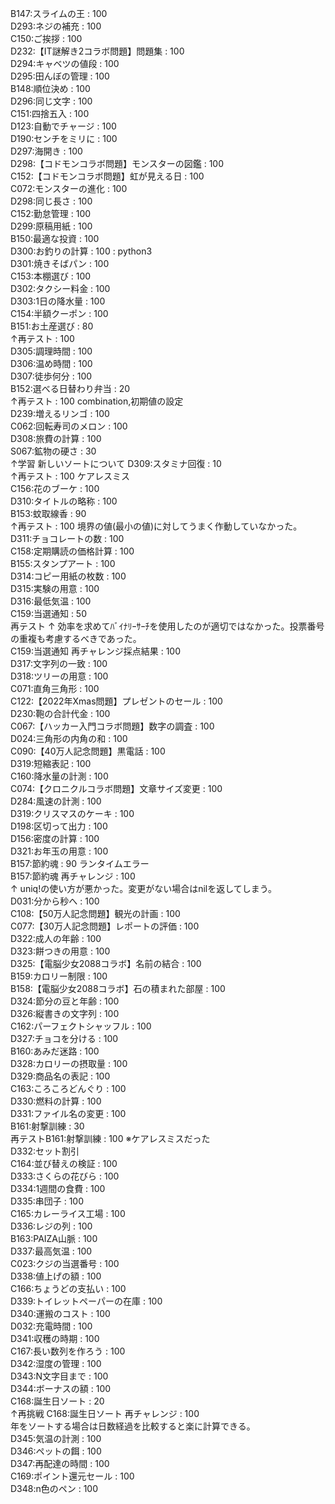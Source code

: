 B147:スライムの王 : 100<br>
D293:ネジの補充 : 100<br>
C150:ご挨拶 : 100<br>
D232:【IT謎解き2コラボ問題】問題集 : 100<br>
D294:キャベツの値段 : 100<br>
D295:田んぼの管理 : 100<br>
B148:順位決め : 100<br>
D296:同じ文字 : 100<br>
C151:四捨五入 : 100<br>
D123:自動でチャージ : 100<br>
D190:センチをミリに : 100<br>
D297:海開き : 100<br>
D298:【コドモンコラボ問題】モンスターの図鑑 : 100<br>
C152:【コドモンコラボ問題】虹が見える日 : 100<br>
C072:モンスターの進化 : 100<br>
D298:同じ長さ : 100<br>
C152:勤怠管理 : 100<br>
D299:原稿用紙 : 100<br>
B150:最適な投資 : 100<br>
D300:お釣りの計算 : 100 : python3<br>
D301:焼きそばパン : 100<br>
C153:本棚選び : 100<br>
D302:タクシー料金 : 100<br>
D303:1日の降水量 : 100<br>
C154:半額クーポン : 100<br>
B151:お土産選び : 80<br>
↑再テスト : 100<br>
D305:調理時間 : 100<br>
D306:温め時間 : 100<br>
D307:徒歩何分 : 100<br>
B152:選べる日替わり弁当 : 20<br>
↑再テスト : 100 combination,初期値の設定 <br>
D239:増えるリンゴ : 100<br>
C062:回転寿司のメロン : 100<br>
D308:旅費の計算 : 100<br>
S067:鉱物の硬さ : 30<br>
↑学習 新しいソートについて
D309:スタミナ回復 : 10<br>
↑再テスト : 100 ケアレスミス<br>
C156:花のブーケ : 100<br>
D310:タイトルの略称 : 100<br>
B153:蚊取線香 : 90<br>
↑再テスト : 100 境界の値(最小の値)に対してうまく作動していなかった。 <br>
D311:チョコレートの数 : 100<br>
C158:定期購読の価格計算 : 100<br>
B155:スタンプアート : 100<br>
D314:コピー用紙の枚数 : 100<br>
D315:実験の用意 : 100<br>
D316:最低気温 : 100<br>
C159:当選通知 : 50<br> 再テスト
↑ 効率を求めてﾊﾞｲﾅﾘｰｻｰﾁを使用したのが適切ではなかった。投票番号の重複も考慮するべきであった。<br>
C159:当選通知 再チャレンジ採点結果 : 100<br>
D317:文字列の一致 : 100<br>
D318:ツリーの用意 : 100<br>
C071:直角三角形 : 100<br>
C122:【2022年Xmas問題】プレゼントのセール : 100<br>
D230:鞄の合計代金 : 100<br>
C067:【ハッカー入門コラボ問題】数字の調査 : 100<br>
D024:三角形の内角の和 : 100<br>
C090:【40万人記念問題】黒電話 : 100<br>
D319:短縮表記 : 100<br>
C160:降水量の計測 : 100<br>
C074:【クロニクルコラボ問題】文章サイズ変更 : 100<br>
D284:風速の計測 : 100<br>
D319:クリスマスのケーキ : 100<br>
D198:区切って出力 : 100<br>
D156:密度の計算 : 100<br>
D321:お年玉の用意 : 100<br>
B157:節約魂 : 90 ランタイムエラー<br>
B157:節約魂 再チャレンジ : 100<br>
↑ uniq!の使い方が悪かった。変更がない場合はnilを返してしまう。<br>
D031:分から秒へ : 100<br>
C108:【50万人記念問題】観光の計画 : 100<br>
C077:【30万人記念問題】レポートの評価 : 100<br>
D322:成人の年齢 : 100<br>
D323:餅つきの用意 : 100<br>
D325:【電脳少女2088コラボ】名前の結合 : 100<br>
B159:カロリー制限 : 100<br>
B158:【電脳少女2088コラボ】石の積まれた部屋 : 100<br>
D324:節分の豆と年齢 : 100<br>
D326:縦書きの文字列 : 100<br>
C162:パーフェクトシャッフル : 100<br>
D327:チョコを分ける : 100<br>
B160:あみだ迷路 : 100<br>
D328:カロリーの摂取量 : 100<br>
D329:商品名の表記 : 100<br>
C163:ころころどんぐり : 100<br>
D330:燃料の計算 : 100<br>
D331:ファイル名の変更 : 100<br>
B161:射撃訓練 : 30<br>
再テストB161:射撃訓練 : 100 ※ケアレスミスだった<br>
D332:セット割引 <br>
C164:並び替えの検証 : 100<br>
D333:さくらの花びら : 100<br>
D334:1週間の食費 : 100<br>
D335:串団子 : 100<br>
C165:カレーライス工場 : 100<br>
D336:レジの列 : 100<br>
B163:PAIZA山脈 : 100<br>
D337:最高気温 : 100<br>
C023:クジの当選番号 : 100<br>
D338:値上げの額 : 100<br>
C166:ちょうどの支払い : 100<br>
D339:トイレットペーパーの在庫 : 100<br>
D340:運搬のコスト : 100<br>
D032:充電時間 : 100<br>
D341:収穫の時期 : 100<br>
C167:長い数列を作ろう : 100<br>
D342:湿度の管理 : 100<br>
D343:N文字目まで : 100<br>
D344:ボーナスの額 : 100<br>
C168:誕生日ソート : 20<br>
↑再挑戦
C168:誕生日ソート 再チャレンジ : 100<br>
年をソートする場合は日数経過を比較すると楽に計算できる。<br>
D345:気温の計測 : 100<br>
D346:ペットの餌 : 100<br>
D347:再配達の時間 : 100<br>
C169:ポイント還元セール : 100<br>
D348:n色のペン : 100<br>